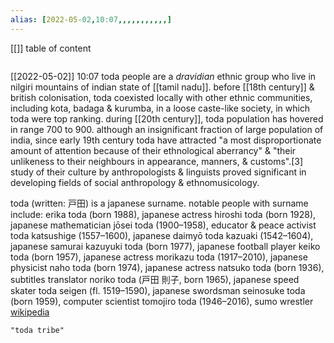 ```yaml
---
alias: [2022-05-02,10:07,,,,,,,,,,,]
---
```

[[]]
table of content
```toc
```

[[2022-05-02]] 10:07
toda people are a *dravidian* ethnic group who live in nilgiri mountains of indian state of [[tamil nadu]]. before [[18th century]] & british colonisation, toda coexisted locally with other ethnic communities, including kota, badaga & kurumba, in a loose caste-like society, in which toda were top ranking. during [[20th century]], toda population has hovered in range 700 to 900. although an insignificant fraction of large population of india, since early 19th century toda have attracted "a most disproportionate amount of attention because of their ethnological aberrancy" & "their unlikeness to their neighbours in appearance, manners, & customs".[3] study of their culture by anthropologists & linguists proved significant in developing fields of social anthropology & ethnomusicology.

toda (written: 戸田) is a japanese surname. notable people with surname include:
erika toda (born 1988), japanese actress
hiroshi toda (born 1928), japanese mathematician
jōsei toda (1900–1958), educator & peace activist
toda katsushige (1557–1600), japanese daimyō
toda kazuaki (1542–1604), japanese samurai
kazuyuki toda (born 1977), japanese football player
keiko toda (born 1957), japanese actress
morikazu toda (1917–2010), japanese physicist
naho toda (born 1974), japanese actress
natsuko toda (born 1936), subtitles translator
noriko toda (戸田 則子, born 1965), japanese speed skater
toda seigen (fl. 1519–1590), japanese swordsman
seinosuke toda (born 1959), computer scientist
tomojiro toda (1946–2016), sumo wrestler
[wikipedia](https://en.wikipedia.org/wiki/toda%20(surname))

```query
"toda tribe"
```
